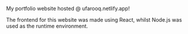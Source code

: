 My portfolio website hosted @ ufarooq.netlify.app!

The frontend for this website was made using React, whilst Node.js was used as the runtime environment. 
